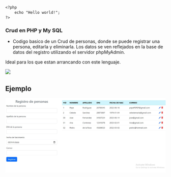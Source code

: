 
    <?php
        echo "Hello world!";
    ?>
    




### Crud en PHP y My SQL

- Codigo basico de un Crud de personas, donde se puede registrar una persona, editarla y eliminarla. Los datos se ven reflejados en la base de datos del registro utilizando el servidor phpMyAdmin. 

Ideal para los que estan arrancando con este lenguaje.



![](https://img.shields.io/github/stars/pandao/editor.md.svg) 

## Ejemplo

![](https://github.com/RodrigoDom01/crudConPHP/blob/master/ejemploCrud.jpg)

